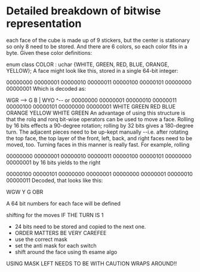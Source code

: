 # Detailed breakdown of bitwise representation

each face of the cube is made up of 9 stickers, but the center is stationary so only 8 need to be stored. And there are 6 colors, so each color fits in a byte. Given these color definitions:

enum class COLOR : uchar {WHITE, GREEN, RED, BLUE, ORANGE, YELLOW};
A face might look like this, stored in a single 64-bit integer:

00000000 00000001 00000010 00000011 00000100 00000101 00000000 00000001
Which is decoded as:

WGR  -->
G B    |
WYO  ^--
or 
00000000 00000001 00000010 00000011 00000100 00000101 00000000 00000001
   WHITE   GREEN    RED     BLUE     ORANGE   YELLOW    WHITE  GREEN
An advantage of using this structure is that the rolq and rorq bit-wise operators can be used to move a face. 
Rolling by 16 bits effects a 90-degree rotation; 
rolling by 32 bits gives a 180-degree turn. The adjacent pieces need to be up-kept manually
--i.e. after rotating the top face, the top layer of the front, left, back, and right faces need to be moved, too. 
Turning faces in this manner is really fast. For example, rolling

00000000 00000001 00000010 00000011 00000100 00000101 00000000 00000001
by 16 bits yields to the right 

00000100 00000101 00000000 00000001 00000000 00000001 00000010 00000011 
Decoded, that looks like this:

WGW
Y G
OBR

A 64 bit numbers for each face will be defined 




shifting for the moves
IF THE TURN IS 1
- 24 bits need to be stored and copied to the next one. 
- ORDER MATTERS BE VERY CAREFEE
- use the correct mask
- set the anti mask for each switch
- shift around the face using th esame algo

USING MASK LEFT NEEDS TO BE WITH CAUTION
WRAPS AROUND!!

